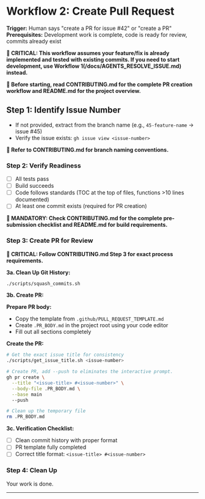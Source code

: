 # Workflow 2: Create Pull Request

**Trigger:** Human says "create a PR for issue #42" or "create a PR"
**Prerequisites:** Development work is complete, code is ready for review, commits already exist

**🚨 CRITICAL: This workflow assumes your feature/fix is already implemented and tested with existing commits. If you need to start development, use Workflow 1(/docs/AGENTS_RESOLVE_ISSUE.md) instead.**

**🚨 Before starting, read CONTRIBUTING.md for the complete PR creation workflow and README.md for the project overview.**

## Step 1: Identify Issue Number

- If not provided, extract from the branch name (e.g., `45-feature-name` → issue #45)
- Verify the issue exists: `gh issue view <issue-number>`

**📖 Refer to CONTRIBUTING.md for branch naming conventions.**

### Step 2: Verify Readiness

- [ ] All tests pass
- [ ] Build succeeds
- [ ] Code follows standards (TOC at the top of files, functions >10 lines documented)
- [ ] At least one commit exists (required for PR creation)

**📖 MANDATORY: Check CONTRIBUTING.md for the complete pre-submission checklist and README.md for build requirements.**

### Step 3: Create PR for Review

**📖 CRITICAL: Follow CONTRIBUTING.md Step 3 for exact process requirements.**

**3a. Clean Up Git History:**

```bash
./scripts/squash_commits.sh
```

**3b. Create PR:**

**Prepare PR body:**

- Copy the template from `.github/PULL_REQUEST_TEMPLATE.md`
- Create `.PR_BODY.md` in the project root using your code editor
- Fill out all sections completely

**Create the PR:**

```bash
# Get the exact issue title for consistency
./scripts/get_issue_title.sh <issue-number>

# Create PR, add --push to eliminates the interactive prompt.
gh pr create \
  --title "<issue-title> #<issue-number>" \
  --body-file .PR_BODY.md \
  --base main
  --push

# Clean up the temporary file
rm .PR_BODY.md
```

**3c. Verification Checklist:**

- [ ] Clean commit history with proper format
- [ ] PR template fully completed
- [ ] Correct title format: `<issue-title> #<issue-number>`

### Step 4: Clean Up

Your work is done.

---
